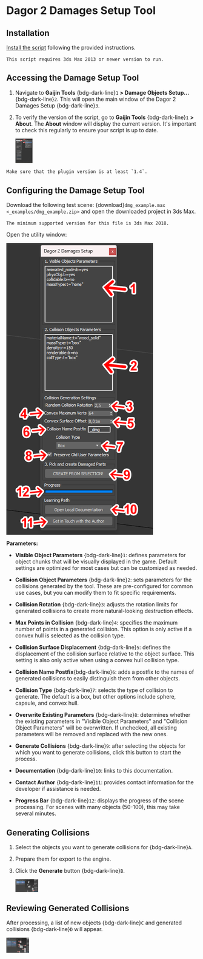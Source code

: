 # Dagor 2 Damages Setup Tool

## Installation

[Install the script](installation.md) following the provided instructions.

```{important}
This script requires 3ds Max 2013 or newer version to run.
```

## Accessing the Damage Setup Tool

1. Navigate to **Gaijin Tools** {bdg-dark-line}`1` **> Damage Objects Setup...**
   {bdg-dark-line}`2`. This will open the main window of the Dagor 2 Damages
   Setup {bdg-dark-line}`3`.

2. To verify the version of the script, go to **Gaijin Tools**
   {bdg-dark-line}`1` **> About**. The **About** window will display the current
   version. It's important to check this regularly to ensure your script is up
   to date.

   <img src="_images/damages_setup_01.png" alt="Damage Setup Tool" align="center" width="45em">

```{note}
Make sure that the plugin version is at least `1.4`.
```

## Configuring the Damage Setup Tool

Download the following test scene:
{download}`dmg_example.max <_examples/dmg_example.zip>`
and open the downloaded project in 3ds Max.

```{note}
The minimum supported version for this file is 3ds Max 2018.
```

Open the utility window:

<img src="_images/damages_setup_02.png" alt="Damage Setup Tool" align="center">

**Parameters:**

- **Visible Object Parameters** {bdg-dark-line}`1`: defines parameters for
  object chunks that will be visually displayed in the game. Default settings
  are optimized for most cases but can be customized as needed.

- **Collision Object Parameters** {bdg-dark-line}`2`: sets parameters for the
  collisions generated by the tool. These are pre-configured for common use
  cases, but you can modify them to fit specific requirements.

- **Collision Rotation** {bdg-dark-line}`3`: adjusts the rotation limits for
  generated collisions to create more natural-looking destruction effects.

- **Max Points in Collision** {bdg-dark-line}`4`: specifies the maximum number
   of points in a generated collision. This option is only active if a convex
   hull is selected as the collision type.

- **Collision Surface Displacement** {bdg-dark-line}`5`: defines the
  displacement of the collision surface relative to the object surface. This
  setting is also only active when using a convex hull collision type.

- **Collision Name Postfix**{bdg-dark-line}`6`: adds a postfix to the names of
  generated collisions to easily distinguish them from other objects.

- **Collision Type** {bdg-dark-line}`7`: selects the type of collision to
  generate. The default is a box, but other options include sphere, capsule, and
  convex hull.

- **Overwrite Existing Parameters** {bdg-dark-line}`8`: determines whether the
  existing parameters in "Visible Object Parameters" and "Collision Object
  Parameters" will be overwritten. If unchecked, all existing parameters will be
  removed and replaced with the new ones.

- **Generate Collisions** {bdg-dark-line}`9`: after selecting the objects for
  which you want to generate collisions, click this button to start the process.

- **Documentation** {bdg-dark-line}`10`: links to this documentation.

- **Contact Author** {bdg-dark-line}`11`: provides contact information for the
  developer if assistance is needed.

- **Progress Bar** {bdg-dark-line}`12`: displays the progress of the scene
  processing. For scenes with many objects (50-100), this may take several
  minutes.

## Generating Collisions

1. Select the objects you want to generate collisions for {bdg-dark-line}`A`.
2. Prepare them for export to the engine.
3. Click the **Generate** button {bdg-dark-line}`B`.

   <img src="_images/damages_setup_03.png" alt="Damage Setup Tool" align="center" width="60em">

## Reviewing Generated Collisions

After processing, a list of new objects {bdg-dark-line}`C` and generated
collisions {bdg-dark-line}`D` will appear.

<img src="_images/damages_setup_04.png" alt="Damage Setup Tool" align="center" width="60em">


